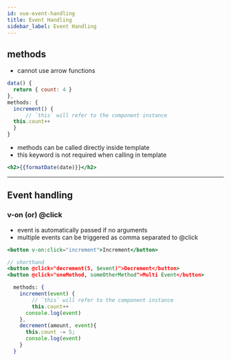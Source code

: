```yaml
---
id: vue-event-handling
title: Event Handling
sidebar_label: Event Handling
---
```


## methods

- cannot use arrow functions

```jsx
data() {
  return { count: 4 }
},
methods: {
  increment() {
      // `this` will refer to the component instance
  this.count++
  }
}
```

- methods can be called directly inside template
- this keyword is not required when calling in template

```jsx
<h2>{{formatDate(date)}}</h2>
```

---

## Event handling

### v-on (or) @click

- event is automatically passed if no arguments
- multiple events can be triggered as comma separated to @click

```jsx
<button v-on:click="increment">Increment</button>

// shorthand
<button @click="decrement(5, $event)">Decrement</button>
<button @click="oneMethod, someOtherMethod">Multi Event</button>

  methods: {
    increment(event) {
        // `this` will refer to the component instance
        this.count++
      console.log(event)
    },
    decrement(amount, event){
      this.count -= 5;
      console.log(event)	
    }
  }
```